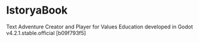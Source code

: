 # IstoryaBook
Text Adventure Creator and Player for Values Education developed in Godot v4.2.1.stable.official [b09f793f5]

